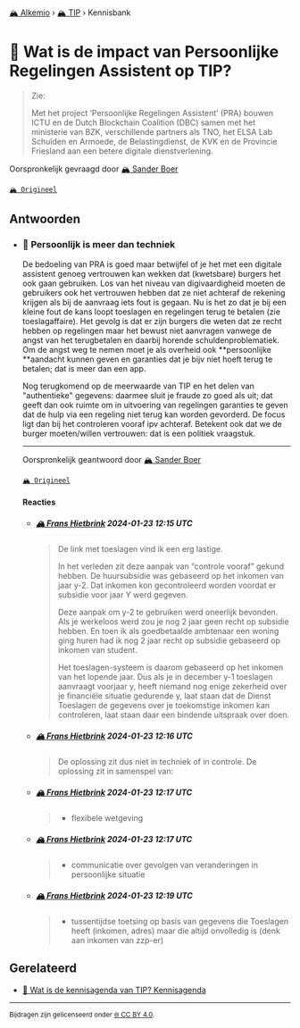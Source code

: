 [🏔️ Alkemio](https://welcome.alkem.io/) › [🏔️ TIP](https://alkem.io/tip/dashboard) › Kennisbank
# 📄 Wat is de impact van Persoonlijke Regelingen Assistent op TIP?
>Zie: 
>
>Met het project ‘Persoonlijke Regelingen Assistent’ (PRA) bouwen ICTU en de Dutch Blockchain Coalition (DBC) samen met het ministerie van BZK, verschillende partners als TNO, het ELSA Lab Schulden en Armoede, de Belastingdienst, de KVK en de Provincie Friesland aan een betere digitale dienstverlening.

Oorspronkelijk gevraagd door [🏔️ Sander Boer](https://alkem.io/user/sander-boer-499)

[`🏔️ Origineel`](https://alkem.io/tip/collaboration/watisdeimpactvan-169)

## Antwoorden
- ### <a id="persoonlijkismeer-4553"></a> 📌 Persoonlijk is meer dan techniek
  De bedoeling van PRA is goed maar betwijfel of je het met een digitale assistent genoeg vertrouwen kan wekken dat (kwetsbare) burgers het ook gaan gebruiken. Los van het niveau van digivaardigheid moeten de gebruikers ook het vertrouwen hebben dat ze niet achteraf de rekening krijgen als bij de aanvraag iets fout is gegaan. Nu is het zo dat je bij een kleine fout de kans loopt toeslagen en regelingen terug te betalen (zie toeslagaffaire). Het gevolg is dat er zijn burgers die weten dat ze recht hebben op regelingen maar het bewust niet aanvragen vanwege de angst van het terugbetalen en daarbij horende schuldenproblematiek. Om de angst weg te nemen moet je als overheid ook \*\*persoonlijke \*\*aandacht kunnen geven en garanties dat je bijv niet hoeft terug te betalen; dat is meer dan een app.
  
  Nog terugkomend op de meerwaarde van TIP en het delen van "authentieke" gegevens: daarmee sluit je fraude zo goed als uit; dat geeft dan ook ruimte om in uitvoering van regelingen garanties te geven dat de hulp via een regeling niet terug kan worden gevorderd. De focus ligt dan bij het controleren vooraf ipv achteraf. Betekent ook dat we de burger moeten/willen vertrouwen: dat is een politiek vraagstuk.

  ***
  Oorspronkelijk geantwoord door [🏔️ Sander Boer](https://alkem.io/tip/collaboration/watisdeimpactvan-169/posts/persoonlijkismeer-4553)

  [`🏔️ Origineel`](https://alkem.io/tip/collaboration/watisdeimpactvan-169/posts/persoonlijkismeer-4553)

  #### Reacties
    - ##### [🏔️ Frans Hietbrink](https://alkem.io/user/frans-hietbrink-4477) 2024-01-23 12:15 UTC
      >De link met toeslagen vind ik een erg lastige. 
      >
      >In het verleden zit deze aanpak  van “controle vooraf” gekund hebben. 
      >De huursubsidie was gebaseerd op het inkomen van jaar y-2. Dat inkomen kon gecontroleerd worden voordat er subsidie voor jaar Y werd gegeven. 
      >
      >Deze aanpak om y-2 te gebruiken werd oneerlijk bevonden. Als je werkeloos werd zou je nog 2 jaar geen recht op subsidie hebben. 
      >En toen ik als goedbetaalde ambtenaar een woning ging huren had ik nog 2 jaar recht op subsidie gebaseerd op inkomen van student. 
      >
      >Het toeslagen-systeem is daarom gebaseerd op het inkomen van het  lopende jaar. Dus als je in december y-1 toeslagen aanvraagt voorjaar y, heeft niemand nog enige zekerheid over je financiële situatie gedurende y, laat staan dat de Dienst Toeslagen de gegevens over je toekomstige inkomen kan controleren, laat staan daar een bindende uitspraak over doen. 
    - ##### [🏔️ Frans Hietbrink](https://alkem.io/user/frans-hietbrink-4477) 2024-01-23 12:16 UTC
      > De oplossing zit dus niet in techniek of in controle. De oplossing zit in samenspel van:
    - ##### [🏔️ Frans Hietbrink](https://alkem.io/user/frans-hietbrink-4477) 2024-01-23 12:17 UTC
      >- flexibele wetgeving
    - ##### [🏔️ Frans Hietbrink](https://alkem.io/user/frans-hietbrink-4477) 2024-01-23 12:17 UTC
      >- communicatie over gevolgen van veranderingen in persoonlijke situatie
    - ##### [🏔️ Frans Hietbrink](https://alkem.io/user/frans-hietbrink-4477) 2024-01-23 12:19 UTC
      >- tussentijdse toetsing op basis van gegevens die Toeslagen heeft (inkomen, adres) maar die altijd onvolledig is (denk aan inkomen van zzp-er)
## Gerelateerd
- [📌 Wat is de kennisagenda van TIP? Kennisagenda](watisdekennisagen-9941.md#kennisagenda-5711)
* * *
<small>Bijdragen zijn gelicenseerd onder [🌐 CC BY 4.0](https://creativecommons.org/licenses/by/4.0/deed.nl).</small>
